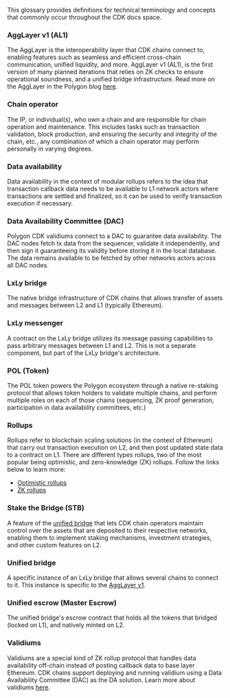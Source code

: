 <!--
---
comments: true
---
-->

This glossary provides definitions for technical terminology and concepts that commonly occur throughout the CDK docs space.

### AggLayer v1 (AL1)
The AggLayer is the interoperability layer that CDK chains connect to, enabling features such as seamless and efficient cross-chain communication, unified liquidity, and more. AggLayer v1 (AL1), is the first version of many planned iterations that relies on ZK checks to ensure operational soundness, and a unified bridge infrastructure.
Read more on the AggLayer in the Polygon blog [here](https://polygon.technology/blog/wtf-is-polygon?utm_source=twitter&utm_medium=social&utm_content=wtf-is-polygon).

### Chain operator
The IP, or individual(s), who own a chain and are responsible for chain operation and maintenance. This includes tasks such as transaction validation, block production, and ensuring the security and integrity of the chain, etc., any combination of which a chain operator may perform personally in varying degrees.

### Data availability
Data availability in the context of modular rollups refers to the idea that transaction callback data needs to be available to L1 network actors where transactions are settled and finalized, so it can be used to verify transaction execution if necessary. 

### Data Availability Committee (DAC)
Polygon CDK validiums connect to a DAC to guarantee data availability. The DAC nodes fetch tx data from the sequencer, validate it independently, and then sign it guaranteeing its validity before storing it in the local database. The data remains available to be fetched by other networks actors across all DAC nodes.

### LxLy bridge
The native bridge infrastructure of CDK chains that allows transfer of assets and messages between L2 and L1 (typically Ethereum).

### LxLy messenger
A contract on the LxLy bridge utilizes its message passing capabilities to pass arbitrary messages between L1 and L2.  This is not a separate component, but part of the LxLy bridge's architecture.

### POL (Token)
The POL token powers the Polygon ecosystem through a native re-staking protocol that allows token holders to validate multiple chains, and perform multiple roles on each of those chains (sequencing, ZK proof generation, participation in data availability committees, etc.) 

### Rollups
Rollups refer to blockchain scaling solutions (in the context of Ethereum) that carry out transaction execution on L2, and then post updated state data to a contract on L1. There are different types rollups, two of the most popular being optimistic, and zero-knowledge (ZK) rollups. Follow the links below to learn more:

- [Optimistic rollups](https://ethereum.org/en/developers/docs/scaling/optimistic-rollups/)
- [ZK rollups](https://ethereum.org/en/developers/docs/scaling/zk-rollups/)

### Stake the Bridge (STB)
A feature of the [unified bridge](#unified-bridge) that lets CDK chain operators maintain control over the assets that are deposited to their respective networks, enabling them to implement staking mechanisms, investment strategies, and other custom features on L2.

### Unified bridge
A specific instance of an LxLy bridge that allows several chains to connect to it.  This instance is specific to the [AggLayer v1](#agglayer-v1-al1).

### Unified escrow (Master Escrow)
The unified bridge's escrow contract that holds all the tokens that bridged (locked on L1), and natively minted on L2.

### Validiums
Validiums are a special kind of ZK rollup protocol that handles data availability off-chain instead of posting callback data to base layer Ethereum. CDK chains support deploying and running validium using a Data Availability Committee (DAC) as the DA solution.
Learn more about validiums [here](https://ethereum.org/en/developers/docs/scaling/validium/).